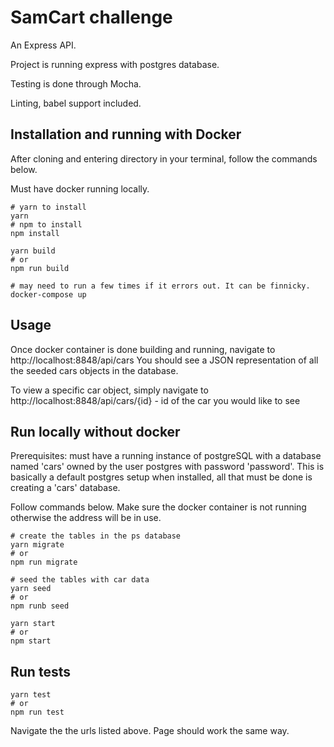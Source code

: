 # SamCart challenge

An Express API. 

Project is running express with postgres database.

Testing is done through Mocha.

Linting, babel support included.

## Installation and running with Docker

After cloning and entering directory in your terminal, follow the commands below. 

Must have docker running locally.

```
# yarn to install
yarn
# npm to install
npm install

yarn build
# or
npm run build

# may need to run a few times if it errors out. It can be finnicky.
docker-compose up

```

## Usage
Once docker container is done building and running, navigate to http://localhost:8848/api/cars
You should see a JSON representation of all the seeded cars objects in the database.

To view a specific car object, simply navigate to http://localhost:8848/api/cars/{id} - id of the car you would like to see

## Run locally without docker
Prerequisites: must have a running instance of postgreSQL with a database named 'cars' owned by the user postgres with password 'password'. 
This is basically a default postgres setup when installed, all that must be done is creating a 'cars' database.

Follow commands below. Make sure the docker container is not running otherwise the address will be in use.

```
# create the tables in the ps database
yarn migrate
# or
npm run migrate

# seed the tables with car data
yarn seed
# or
npm runb seed

yarn start
# or
npm start

```

## Run tests
```
yarn test
# or
npm run test

```

Navigate the the urls listed above. Page should work the same way.
